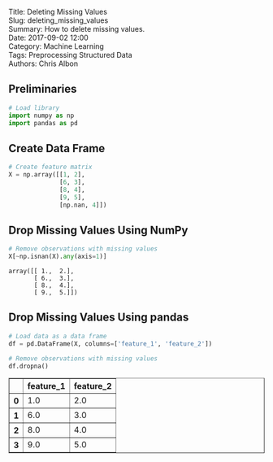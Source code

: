 Title: Deleting Missing Values    
Slug: deleting_missing_values    
Summary: How to delete missing values.     
Date: 2017-09-02 12:00  
Category: Machine Learning  
Tags: Preprocessing Structured Data  
Authors: Chris Albon 

## Preliminaries


```python
# Load library
import numpy as np
import pandas as pd
```

## Create Data Frame


```python
# Create feature matrix
X = np.array([[1, 2], 
              [6, 3], 
              [8, 4], 
              [9, 5], 
              [np.nan, 4]])
```

## Drop Missing Values Using NumPy


```python
# Remove observations with missing values
X[~np.isnan(X).any(axis=1)]
```




    array([[ 1.,  2.],
           [ 6.,  3.],
           [ 8.,  4.],
           [ 9.,  5.]])



## Drop Missing Values Using pandas


```python
# Load data as a data frame
df = pd.DataFrame(X, columns=['feature_1', 'feature_2'])

# Remove observations with missing values
df.dropna()
```




<div>
<style>
    .dataframe thead tr:only-child th {
        text-align: right;
    }

    .dataframe thead th {
        text-align: left;
    }

    .dataframe tbody tr th {
        vertical-align: top;
    }
</style>
<table border="1" class="dataframe">
  <thead>
    <tr style="text-align: right;">
      <th></th>
      <th>feature_1</th>
      <th>feature_2</th>
    </tr>
  </thead>
  <tbody>
    <tr>
      <th>0</th>
      <td>1.0</td>
      <td>2.0</td>
    </tr>
    <tr>
      <th>1</th>
      <td>6.0</td>
      <td>3.0</td>
    </tr>
    <tr>
      <th>2</th>
      <td>8.0</td>
      <td>4.0</td>
    </tr>
    <tr>
      <th>3</th>
      <td>9.0</td>
      <td>5.0</td>
    </tr>
  </tbody>
</table>
</div>


